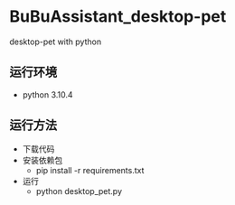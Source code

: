 # BuBuAssistant_desktop-pet
desktop-pet with python

## 运行环境

- python 3.10.4

## 运行方法

- 下载代码
- 安装依赖包
  - pip install -r requirements.txt
- 运行
  - python desktop_pet.py